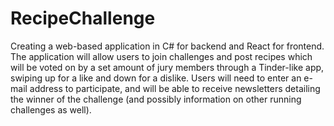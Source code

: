 # RecipeChallenge
Creating a web-based application in C# for backend and React for frontend. 
The application will allow users to join challenges and post recipes which will be voted on 
by a set amount of jury members through a Tinder-like app, swiping up for a like and down for a dislike. 
Users will need to enter an e-mail address to participate, and will be able to receive newsletters detailing 
the winner of the challenge (and possibly information on other running challenges as well).
